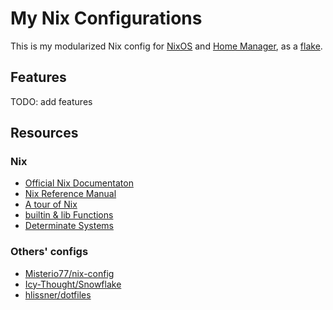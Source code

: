 # My Nix Configurations

This is my modularized Nix config for [NixOS](https://nixos.org) and [Home Manager](https://github.com/nix-community/home-manager), as a [flake](https://nixos.wiki/wiki/Flakes).

## Features
TODO: add features

## Resources

### Nix
- [Official Nix Documentaton](https://nixos.org/learn.html)
- [Nix Reference Manual](https://nixos.org/manual/nix/stable)
- [A tour of Nix](https://nixcloud.io/tour)
- [builtin & lib Functions](https://teu5us.github.io/nix-lib.html)
- [Determinate Systems](https://determinate.systems)

### Others' configs
- [Misterio77/nix-config](https://github.com/Misterio77/nix-config)
- [Icy-Thought/Snowflake](https://github.com/Icy-Thought/snowflake)
- [hlissner/dotfiles](https://github.com/hlissner/dotfiles)
